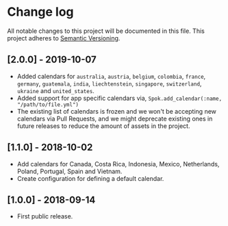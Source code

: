 # Change log

All notable changes to this project will be documented in this file.
This project adheres to [Semantic Versioning](http://semver.org/).

## [2.0.0] - 2019-10-07

- Added calendars for `australia`, `austria`, `belgium`, `colombia`, `france`, `germany`,
  `guatemala`, `india`, `liechtenstein`, `singapore`, `switzerland`, `ukraine` and `united_states`.
- Added support for app specific calendars via, `Spok.add_calendar(:name, "/path/to/file.yml")`
- The existing list of calendars is frozen and we won't be accepting new calendars via Pull Requests,
  and we might deprecate existing ones in future releases to reduce the amount of assets in the project.

## [1.1.0] - 2018-10-02
- Add calendars for Canada, Costa Rica, Indonesia, Mexico, Netherlands, Poland, Portugal, Spain and Vietnam.
- Create configuration for defining a default calendar.

## [1.0.0] - 2018-09-14
- First public release.
